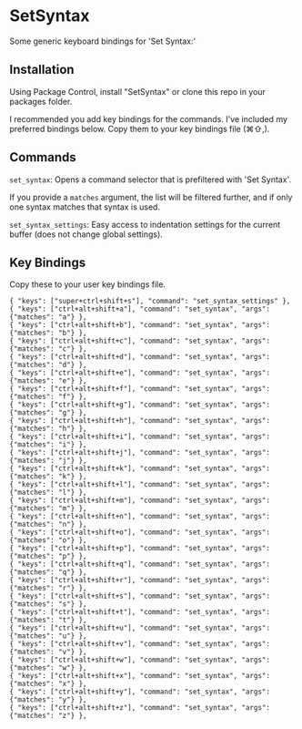 SetSyntax
=========

Some generic keyboard bindings for 'Set Syntax:'

Installation
------------

Using Package Control, install "SetSyntax" or clone this repo in your packages folder.

I recommended you add key bindings for the commands. I've included my preferred bindings below.
Copy them to your key bindings file (⌘⇧,).

Commands
--------

`set_syntax`: Opens a command selector that is prefiltered with 'Set Syntax'.

If you provide a `matches` argument, the list will be filtered further, and if only one syntax matches that syntax is used.

`set_syntax_settings`: Easy access to indentation settings for the current buffer (does not change global settings).

Key Bindings
------------

Copy these to your user key bindings file.

<!-- keybindings start -->
    { "keys": ["super+ctrl+shift+s"], "command": "set_syntax_settings" },
    { "keys": ["ctrl+alt+shift+a"], "command": "set_syntax", "args": {"matches": "a"} },
    { "keys": ["ctrl+alt+shift+b"], "command": "set_syntax", "args": {"matches": "b"} },
    { "keys": ["ctrl+alt+shift+c"], "command": "set_syntax", "args": {"matches": "c"} },
    { "keys": ["ctrl+alt+shift+d"], "command": "set_syntax", "args": {"matches": "d"} },
    { "keys": ["ctrl+alt+shift+e"], "command": "set_syntax", "args": {"matches": "e"} },
    { "keys": ["ctrl+alt+shift+f"], "command": "set_syntax", "args": {"matches": "f"} },
    { "keys": ["ctrl+alt+shift+g"], "command": "set_syntax", "args": {"matches": "g"} },
    { "keys": ["ctrl+alt+shift+h"], "command": "set_syntax", "args": {"matches": "h"} },
    { "keys": ["ctrl+alt+shift+i"], "command": "set_syntax", "args": {"matches": "i"} },
    { "keys": ["ctrl+alt+shift+j"], "command": "set_syntax", "args": {"matches": "j"} },
    { "keys": ["ctrl+alt+shift+k"], "command": "set_syntax", "args": {"matches": "k"} },
    { "keys": ["ctrl+alt+shift+l"], "command": "set_syntax", "args": {"matches": "l"} },
    { "keys": ["ctrl+alt+shift+m"], "command": "set_syntax", "args": {"matches": "m"} },
    { "keys": ["ctrl+alt+shift+n"], "command": "set_syntax", "args": {"matches": "n"} },
    { "keys": ["ctrl+alt+shift+o"], "command": "set_syntax", "args": {"matches": "o"} },
    { "keys": ["ctrl+alt+shift+p"], "command": "set_syntax", "args": {"matches": "p"} },
    { "keys": ["ctrl+alt+shift+q"], "command": "set_syntax", "args": {"matches": "q"} },
    { "keys": ["ctrl+alt+shift+r"], "command": "set_syntax", "args": {"matches": "r"} },
    { "keys": ["ctrl+alt+shift+s"], "command": "set_syntax", "args": {"matches": "s"} },
    { "keys": ["ctrl+alt+shift+t"], "command": "set_syntax", "args": {"matches": "t"} },
    { "keys": ["ctrl+alt+shift+u"], "command": "set_syntax", "args": {"matches": "u"} },
    { "keys": ["ctrl+alt+shift+v"], "command": "set_syntax", "args": {"matches": "v"} },
    { "keys": ["ctrl+alt+shift+w"], "command": "set_syntax", "args": {"matches": "w"} },
    { "keys": ["ctrl+alt+shift+x"], "command": "set_syntax", "args": {"matches": "x"} },
    { "keys": ["ctrl+alt+shift+y"], "command": "set_syntax", "args": {"matches": "y"} },
    { "keys": ["ctrl+alt+shift+z"], "command": "set_syntax", "args": {"matches": "z"} },
<!-- keybindings stop -->

